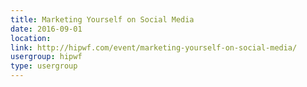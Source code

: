 ```yaml
---
title: Marketing Yourself on Social Media
date: 2016-09-01
location: 
link: http://hipwf.com/event/marketing-yourself-on-social-media/
usergroup: hipwf
type: usergroup
---
```

